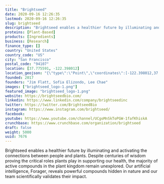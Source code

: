 ```yaml
---
title: "Brightseed"
date: 2020-09-16 12:26:35
lastmod: 2020-09-16 12:26:35
slug: brightseed
description: "Brightseed enables a healthier future by illuminating and activating the connections between people and plants. Despite centuries of wisdom proving the critical roles plants play in supporting our health, the majority of active compounds in the plant kingdom remain unexplored. Our artificial intelligence, Forager, reveals powerful compounds hidden in nature and our team scientifically validates their impact."
proteins: [Plant-Based]
products: [Ingredients]
business: [Research]
finance_type: []
country: "United States"
country_code: "US"
city: "San Francisco"
postal_code: "94107"
location: [37.775591, -122.398012]
location_geojson: "{\"type\":\"Point\",\"coordinates\":[-122.398012,37.775591]}"
founded: 2017
founders: "Jim Flatt, Sofia Elizondo, Lee Chae"
images: ["brightseed_logo-1.png"]
featured_image: "brightseed_logo-1.png"
website: https://brightseedbio.com/
linkedin: https://www.linkedin.com/company/brightseedinc
twitter: https://twitter.com/BrightseedBio
instagram: https://www.instagram.com/brightseed/
facebook: 
youtube: https://www.youtube.com/channel/UCgoMnSkToPGW-1fafKhiskA
crunchbase: https://www.crunchbase.com/organization/brightseed
draft: false
weight: 5000
uuid: 7676
---
```

Brightseed enables a healthier future by illuminating and activating the connections between people and plants. Despite centuries of wisdom proving the critical roles plants play in supporting our health, the majority of active compounds in the plant kingdom remain unexplored. Our artificial intelligence, Forager, reveals powerful compounds hidden in nature and our team scientifically validates their impact.

